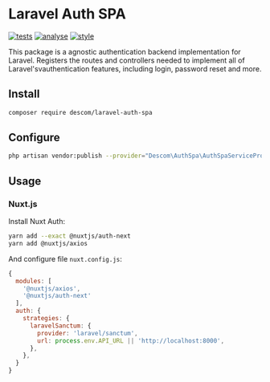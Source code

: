 # Laravel Auth SPA

[![tests](https://github.com/descom-es/laravel-auth-spa/actions/workflows/tests.yml/badge.svg)](https://github.com/descom-es/laravel-auth-spa/actions/workflows/tests.yml)
[![analyse](https://github.com/descom-es/laravel-auth-spa/actions/workflows/analyse.yml/badge.svg)](https://github.com/descom-es/laravel-auth-spa/actions/workflows/analyse.yml)
[![style](https://github.com/descom-es/laravel-auth-spa/actions/workflows/style.yml/badge.svg)](https://github.com/descom-es/laravel-auth-spa/actions/workflows/style.yml)

This package is a agnostic authentication backend implementation for Laravel. Registers the
routes and controllers needed to implement all of Laravel'svauthentication features, including
login, password reset and more.

## Install

```bash
composer require descom/laravel-auth-spa
```

## Configure

```sh
php artisan vendor:publish --provider="Descom\AuthSpa\AuthSpaServiceProvider" --tag="config"
```

## Usage

### Nuxt.js

Install Nuxt Auth:

```sh
yarn add --exact @nuxtjs/auth-next
yarn add @nuxtjs/axios
```

And configure file `nuxt.config.js`:

```js
{
  modules: [
    '@nuxtjs/axios',
    '@nuxtjs/auth-next'
  ],
  auth: {
    strategies: {
      laravelSanctum: {
        provider: 'laravel/sanctum',
        url: process.env.API_URL || 'http://localhost:8000',
      },
    },
  }
}
```
